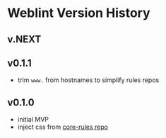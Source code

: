 # Weblint Version History

## v.NEXT

## v0.1.1

- trim `www.` from hostnames to simplify rules repos

## v0.1.0

- initial MVP
- inject css from [core-rules repo](core-rules-repo-link)

[core-rules-repo-link]: https://github.com/weblintio/core-rules
